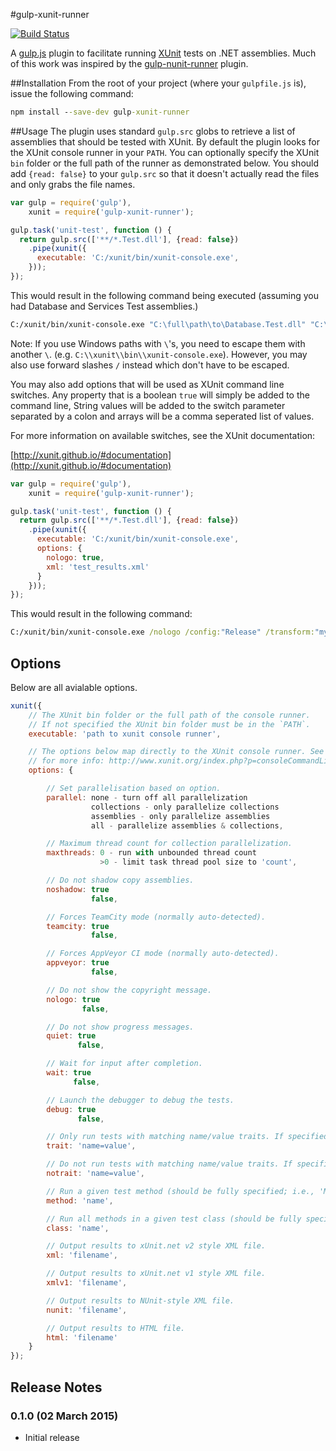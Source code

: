#gulp-xunit-runner

[![Build Status](https://travis-ci.org/StefanBilliet/gulp-xunit-runner.svg?branch=master)](https://travis-ci.org/StefanBilliet/gulp-xunit-runner.svg?branch=master)

A [gulp.js](http://gulpjs.com/) plugin to facilitate running [XUnit](http://xunit.github.io/) tests on .NET assemblies. Much of this work was inspired by the [gulp-nunit-runner](https://github.com/keithmorris/gulp-nunit-runner) plugin.

##Installation
From the root of your project (where your `gulpfile.js` is), issue the following command:

```bat
npm install --save-dev gulp-xunit-runner
```

##Usage
The plugin uses standard `gulp.src` globs to retrieve a list of assemblies that should be tested with XUnit. By default the plugin looks for the XUnit console runner in your `PATH`. You can optionally specify the XUnit `bin` folder or the full path of the runner as demonstrated below. You should add `{read: false}` to your `gulp.src` so that it doesn't actually read the files and only grabs the file names.

```javascript
var gulp = require('gulp'),
    xunit = require('gulp-xunit-runner');

gulp.task('unit-test', function () {
  return gulp.src(['**/*.Test.dll'], {read: false})
    .pipe(xunit({
      executable: 'C:/xunit/bin/xunit-console.exe',
    }));
});

```
This would result in the following command being executed (assuming you had Database and Services Test assemblies.)

```bat
C:/xunit/bin/xunit-console.exe "C:\full\path\to\Database.Test.dll" "C:\full\path\to\Services.Test.dll"
```

Note: If you use Windows paths with `\`'s, you need to escape them with another `\`. (e.g. `C:\\xunit\\bin\\xunit-console.exe`). However, you may also use forward slashes `/` instead which don't have to be escaped.

You may also add options that will be used as XUnit command line switches. Any property that is a boolean `true` will simply be added to the command line, String values will be added to the switch parameter separated by a colon and arrays will be a comma seperated list of values.

For more information on available switches, see the XUnit documentation:

[http://xunit.github.io/#documentation](http://xunit.github.io/#documentation)

```javascript
var gulp = require('gulp'),
    xunit = require('gulp-xunit-runner');

gulp.task('unit-test', function () {
  return gulp.src(['**/*.Test.dll'], {read: false})
    .pipe(xunit({
      executable: 'C:/xunit/bin/xunit-console.exe',
      options: {
        nologo: true,
        xml: 'test_results.xml'
      }
    }));
});
```
This would result in the following command:

```bat
C:/xunit/bin/xunit-console.exe /nologo /config:"Release" /transform:"myTransform.xslt" "C:\full\path\to\Database.Test.dll" "C:\full\path\to\Services.Test.dll"
```

## Options

Below are all avialable options.

```js
xunit({
    // The XUnit bin folder or the full path of the console runner.
    // If not specified the XUnit bin folder must be in the `PATH`.
    executable: 'path to xunit console runner',

    // The options below map directly to the XUnit console runner. See here
    // for more info: http://www.xunit.org/index.php?p=consoleCommandLine&r=2.6.3
    options: {

        // Set parallelisation based on option.
        parallel: none - turn off all parallelization
                  collections - only parallelize collections
                  assemblies - only parallelize assemblies
                  all - parallelize assemblies & collections,

        // Maximum thread count for collection parallelization.
        maxthreads: 0 - run with unbounded thread count
                    >0 - limit task thread pool size to 'count',

        // Do not shadow copy assemblies.
        noshadow: true
                  false,

        // Forces TeamCity mode (normally auto-detected).
        teamcity: true
                  false,

        // Forces AppVeyor CI mode (normally auto-detected).
        appveyor: true
                  false,

        // Do not show the copyright message.
        nologo: true
                false,

        // Do not show progress messages.
        quiet: true
               false,

        // Wait for input after completion.
        wait: true
              false,

        // Launch the debugger to debug the tests.
        debug: true
               false,

        // Only run tests with matching name/value traits. If specified more than once, acts as an OR operation.
        trait: 'name=value',

        // Do not run tests with matching name/value traits. If specified more than once, acts as an AND operation.
        notrait: 'name=value',

        // Run a given test method (should be fully specified; i.e., 'MyNamespace.MyClass.MyTestMethod'). If specified more than once, acts as an OR operation
        method: 'name',

        // Run all methods in a given test class (should be fully specified; i.e., 'MyNamespace.MyClass'). If specified more than once, acts as an OR operation.
        class: 'name',

        // Output results to xUnit.net v2 style XML file.
        xml: 'filename',

        // Output results to xUnit.net v1 style XML file.
        xmlv1: 'filename',

        // Output results to NUnit-style XML file.
        nunit: 'filename',

        // Output results to HTML file.
        html: 'filename'
    }
});
```

## Release Notes

### 0.1.0 (02 March 2015)
- Initial release
